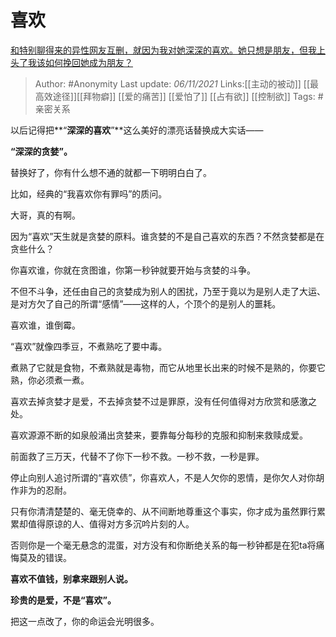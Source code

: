 # 喜欢
[和特别聊得来的异性网友互删，就因为我对她深深的喜欢。她只想是朋友，但我上头了我该如何挽回她成为朋友？](https://www.zhihu.com/question/496515202/answer/2206506644)

> Author: #Anonymity
> Last update: *06/11/2021*
> Links:[[主动的被动]] [[最高效途径]][[拜物癖]] [[爱的痛苦]] [[爱怕了]]  [[占有欲]] [[控制欲]]
> Tags:   #亲密关系

以后记得把**“**深深的喜欢**”**这么美好的漂亮话替换成大实话——

**“深深的贪婪”。**

替换好了，你有什么想不通的就都一下明明白白了。

比如，经典的“我喜欢你有罪吗”的质问。

大哥，真的有啊。

因为“喜欢”天生就是贪婪的原料。谁贪婪的不是自己喜欢的东西？不然贪婪都是在贪些什么？

你喜欢谁，你就在贪图谁，你第一秒钟就要开始与贪婪的斗争。

不但不斗争，还任由自己的贪婪成为别人的困扰，乃至于竟以为是别人走了大运、是对方欠了自己的所谓“感情”——这样的人，个顶个的是别人的噩耗。

喜欢谁，谁倒霉。

“喜欢”就像四季豆，不煮熟吃了要中毒。

煮熟了它就是食物，不煮熟就是毒物，而它从地里长出来的时候不是熟的，你要它熟，你必须煮一煮。

喜欢去掉贪婪才是爱，不去掉贪婪不过是罪原，没有任何值得对方欣赏和感激之处。

喜欢源源不断的如泉般涌出贪婪来，要靠每分每秒的克服和抑制来救赎成爱。

前面救了三万天，代替不了你下一秒不救。一秒不救，一秒是罪。

停止向别人追讨所谓的“喜欢债”，你喜欢人，不是人欠你的恩情，是你欠人对你胡作非为的忍耐。

只有你清清楚楚的、毫无侥幸的、从不间断地尊重这个事实，你才成为虽然罪行累累却值得原谅的人、值得对方多沉吟片刻的人。

否则你是一个毫无悬念的混蛋，对方没有和你断绝关系的每一秒钟都是在犯ta将痛悔莫及的错误。

**喜欢不值钱，别拿来跟别人说。**

**珍贵的是爱，不是“喜欢”。**

把这一点改了，你的命运会光明很多。

